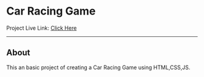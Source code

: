 # Car Racing Game
Project Live Link: <a href="" target="_blank" >Click Here</a>
<hr>
<h2>About</h2> 
This an basic project of creating a Car Racing Game using HTML,CSS,JS.

